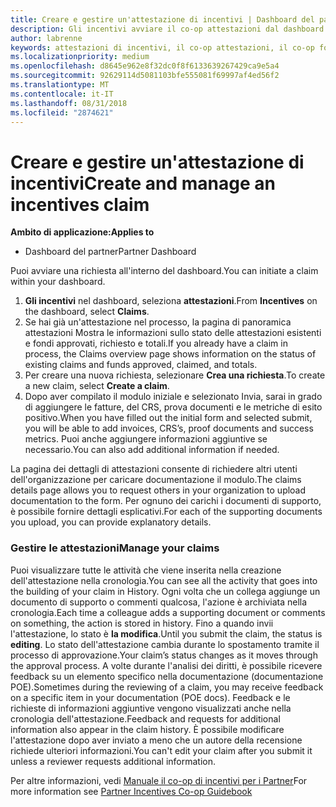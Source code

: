 ```yaml
---
title: Creare e gestire un'attestazione di incentivi | Dashboard del partner
description: Gli incentivi avviare il co-op attestazioni dal dashboard.
author: labrenne
keywords: attestazioni di incentivi, il co-op attestazioni, il co-op fondi
ms.localizationpriority: medium
ms.openlocfilehash: d8645e962e8f32dc0f8f6133639267429ca9e5a4
ms.sourcegitcommit: 92629114d5081103bfe555081f69997af4ed56f2
ms.translationtype: MT
ms.contentlocale: it-IT
ms.lasthandoff: 08/31/2018
ms.locfileid: "2874621"
---
```

# <a name="create-and-manage-an-incentives-claim"></a><span data-ttu-id="b2005-104">Creare e gestire un'attestazione di incentivi</span><span class="sxs-lookup"><span data-stu-id="b2005-104">Create and manage an incentives claim</span></span>

**<span data-ttu-id="b2005-105">Ambito di applicazione:</span><span class="sxs-lookup"><span data-stu-id="b2005-105">Applies to</span></span>**
- <span data-ttu-id="b2005-106">Dashboard del partner</span><span class="sxs-lookup"><span data-stu-id="b2005-106">Partner Dashboard</span></span>

<span data-ttu-id="b2005-107">Puoi avviare una richiesta all'interno del dashboard.</span><span class="sxs-lookup"><span data-stu-id="b2005-107">You can initiate a claim within your dashboard.</span></span> 

1. <span data-ttu-id="b2005-108">**Gli incentivi** nel dashboard, seleziona **attestazioni**.</span><span class="sxs-lookup"><span data-stu-id="b2005-108">From **Incentives** on the dashboard, select **Claims**.</span></span>
2.  <span data-ttu-id="b2005-109">Se hai già un'attestazione nel processo, la pagina di panoramica attestazioni Mostra le informazioni sullo stato delle attestazioni esistenti e fondi approvati, richiesto e totali.</span><span class="sxs-lookup"><span data-stu-id="b2005-109">If you already have a claim in process, the Claims overview page shows information on the status of existing claims and funds approved, claimed, and totals.</span></span>
3.  <span data-ttu-id="b2005-110">Per creare una nuova richiesta, selezionare **Crea una richiesta**.</span><span class="sxs-lookup"><span data-stu-id="b2005-110">To create a new claim, select **Create a claim**.</span></span>
4.  <span data-ttu-id="b2005-111">Dopo aver compilato il modulo iniziale e selezionato Invia, sarai in grado di aggiungere le fatture, del CRS, prova documenti e le metriche di esito positivo.</span><span class="sxs-lookup"><span data-stu-id="b2005-111">When you have filled out the initial form and selected submit, you will be able to add invoices, CRS’s, proof documents and success metrics.</span></span> <span data-ttu-id="b2005-112">Puoi anche aggiungere informazioni aggiuntive se necessario.</span><span class="sxs-lookup"><span data-stu-id="b2005-112">You can also add additional information if needed.</span></span>

<span data-ttu-id="b2005-113">La pagina dei dettagli di attestazioni consente di richiedere altri utenti dell'organizzazione per caricare documentazione il modulo.</span><span class="sxs-lookup"><span data-stu-id="b2005-113">The claims details page allows you to request others in your organization to upload documentation to the form.</span></span> <span data-ttu-id="b2005-114">Per ognuno dei carichi i documenti di supporto, è possibile fornire dettagli esplicativi.</span><span class="sxs-lookup"><span data-stu-id="b2005-114">For each of the supporting documents you upload, you can provide explanatory details.</span></span> 

### <a name="manage-your-claims"></a><span data-ttu-id="b2005-115">Gestire le attestazioni</span><span class="sxs-lookup"><span data-stu-id="b2005-115">Manage your claims</span></span>

<span data-ttu-id="b2005-116">Puoi visualizzare tutte le attività che viene inserita nella creazione dell'attestazione nella cronologia.</span><span class="sxs-lookup"><span data-stu-id="b2005-116">You can see all the activity that goes into the building of your claim in History.</span></span> <span data-ttu-id="b2005-117">Ogni volta che un collega aggiunge un documento di supporto o commenti qualcosa, l'azione è archiviata nella cronologia.</span><span class="sxs-lookup"><span data-stu-id="b2005-117">Each time a colleague adds a supporting document or comments on something, the action is stored in history.</span></span> <span data-ttu-id="b2005-118">Fino a quando invii l'attestazione, lo stato è **la modifica**.</span><span class="sxs-lookup"><span data-stu-id="b2005-118">Until you submit the claim, the status is **editing**.</span></span> <span data-ttu-id="b2005-119">Lo stato dell'attestazione cambia durante lo spostamento tramite il processo di approvazione.</span><span class="sxs-lookup"><span data-stu-id="b2005-119">Your claim’s status changes as it moves through the approval process.</span></span> <span data-ttu-id="b2005-120">A volte durante l'analisi dei diritti, è possibile ricevere feedback su un elemento specifico nella documentazione (documentazione POE).</span><span class="sxs-lookup"><span data-stu-id="b2005-120">Sometimes during the reviewing of a claim, you may receive feedback on a specific item in your documentation (POE docs).</span></span> <span data-ttu-id="b2005-121">Feedback e le richieste di informazioni aggiuntive vengono visualizzati anche nella cronologia dell'attestazione.</span><span class="sxs-lookup"><span data-stu-id="b2005-121">Feedback and requests for additional information also appear in the claim history.</span></span> <span data-ttu-id="b2005-122">È possibile modificare l'attestazione dopo aver inviato a meno che un autore della recensione richiede ulteriori informazioni.</span><span class="sxs-lookup"><span data-stu-id="b2005-122">You can't edit your claim after you submit it unless a reviewer requests additional information.</span></span>

<span data-ttu-id="b2005-123">Per altre informazioni, vedi [Manuale il co-op di incentivi per i Partner](https://assets.microsoft.com/coop-guidebook.pdf)</span><span class="sxs-lookup"><span data-stu-id="b2005-123">For more information see [Partner Incentives Co-op Guidebook](https://assets.microsoft.com/coop-guidebook.pdf)</span></span>
